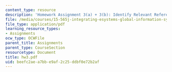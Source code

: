 ```yaml
---
content_type: resource
description: 'Homework Assignment 3(a) + 3(b): Identify Relevant References'
file: /media/courses/15-565j-integrating-esystems-global-information-systems-spring-2002/beefc2aea7bbe9af2c25ddbf0e72b2af_hw3.pdf
file_type: application/pdf
learning_resource_types:
- Assignments
ocw_type: OCWFile
parent_title: Assignments
parent_type: CourseSection
resourcetype: Document
title: hw3.pdf
uid: beefc2ae-a7bb-e9af-2c25-ddbf0e72b2af
---
```

